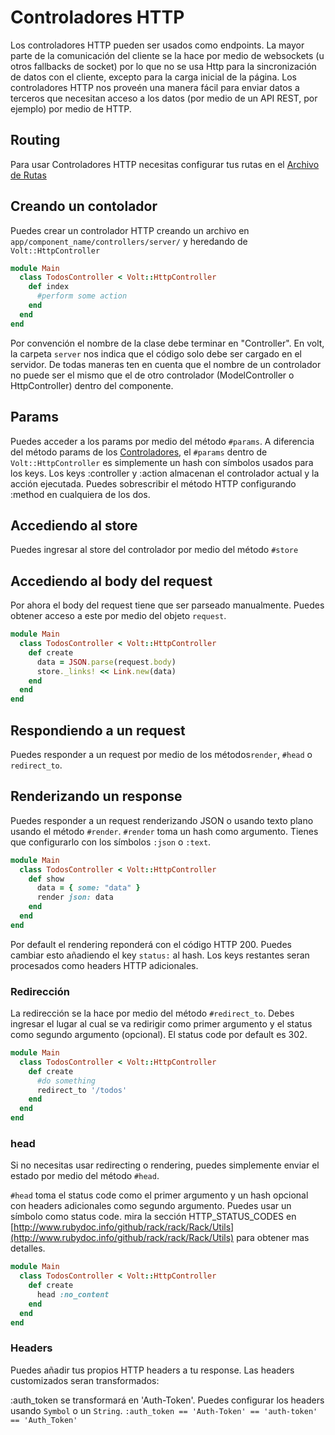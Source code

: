 # Controladores HTTP

Los controladores HTTP pueden ser usados como endpoints. La mayor parte de la comunicación del cliente se la hace por medio de websockets (u otros fallbacks de socket) por lo que no se usa Http para la sincronización de datos con el cliente, excepto para la carga inicial de la página. Los controladores HTTP nos proveén una manera fácil para enviar datos a terceros que necesitan acceso a los datos (por medio de un API REST, por ejemplo) por medio de HTTP.

## Routing

Para usar Controladores HTTP necesitas configurar tus rutas en el [Archivo de Rutas](routes_file.md)

## Creando un contolador

Puedes crear un controlador HTTP creando un archivo en ```app/component_name/controllers/server/``` y heredando de ```Volt::HttpController```

```ruby
module Main
  class TodosController < Volt::HttpController
    def index
      #perform some action
    end
  end
end
```

Por convención el nombre de la clase debe terminar en "Controller". En volt, la carpeta ```server``` nos indica que el código solo debe ser cargado en el servidor. De todas maneras ten en cuenta que el nombre de un controlador no puede ser el mismo que el de otro controlador (ModelController o HttpController) dentro del componente.

## Params

Puedes acceder a los params por medio del método ```#params```. A diferencia del método params de los [Controladores](controllers.md), el ```#params``` dentro de ```Volt::HttpController``` es simplemente un hash con símbolos usados para los keys. Los keys :controller y :action almacenan el controlador actual y la acción ejecutada. Puedes sobrescribir el método HTTP configurando :method en cualquiera de los dos.

## Accediendo al store

Puedes ingresar al store del controlador por medio del método ```#store```

## Accediendo al body del request

Por ahora el body del request tiene que ser parseado manualmente. Puedes obtener acceso a este por medio del objeto ```request```.

```ruby
module Main
  class TodosController < Volt::HttpController
    def create
      data = JSON.parse(request.body)
      store._links! << Link.new(data)
    end
  end
end
```

## Respondiendo a un request

Puedes responder a un request por medio de los métodos```render```, ```#head``` o ```redirect_to```.

## Renderizando un response

Puedes responder a un request renderizando JSON o usando texto plano usando el método ```#render```. ```#render``` toma un hash como argumento.  Tienes que configurarlo con los símbolos ```:json``` o  ```:text```.

```ruby
module Main
  class TodosController < Volt::HttpController
    def show
  	  data = { some: "data" }
  	  render json: data
    end
  end
end
```

Por default el rendering reponderá con el código HTTP 200. Puedes cambiar esto añadiendo el key ```status:``` al hash. Los keys restantes seran procesados como headers HTTP adicionales.

### Redirección

La redirección se la hace por medio del método ```#redirect_to```. Debes ingresar el lugar al cual se va redirigir como primer argumento y el status como segundo argumento (opcional). El status code por default es 302.

```ruby
module Main
  class TodosController < Volt::HttpController
    def create
  	  #do something
  	  redirect_to '/todos'
    end
  end
end
```

### head

Si no necesitas usar redirecting o rendering, puedes simplemente enviar el estado por medio del método ```#head```.

```#head``` toma el status code como el primer argumento y un hash opcional con headers adicionales como segundo argumento. Puedes usar un símbolo como status code. mira la sección HTTP_STATUS_CODES en [http://www.rubydoc.info/github/rack/rack/Rack/Utils](http://www.rubydoc.info/github/rack/rack/Rack/Utils) para obtener mas detalles.

```ruby
module Main
  class TodosController < Volt::HttpController
    def create
      head :no_content
    end
  end
end
```

### Headers

Puedes añadir tus propios HTTP headers a tu response. Las headers customizados seran transformados:

:auth_token se transformará en 'Auth-Token'. Puedes configurar los headers usando ```Symbol``` o un ```String```. ```:auth_token == 'Auth-Token' == 'auth-token' == 'Auth_Token'```
